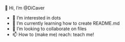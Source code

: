👋 Hi, I’m @DiCaver

- 👀 I’m interested in dots
- 🌱 I’m currently learning how to create README.md
- 💞️ I’m looking to collaborate on files
- 📫 How to (make me) reach: teach me!

<!---
DiCaver/DiCaver is a ✨ special ✨ repository because its `README.md` (this file) appears on your GitHub profile.
You can click the Preview link to take a look at your changes.
--->
